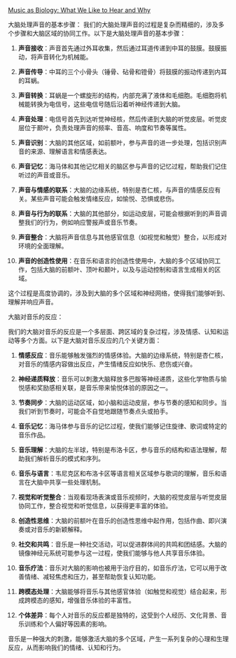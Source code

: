 [Music as Biology: What We Like to Hear and Why](https://www.coursera.org/learn/music-as-biology/home/week/1)

大脑处理声音的基本步骤：
我们的大脑处理声音的过程是复杂而精细的，涉及多个步骤和大脑区域的协同工作。以下是大脑处理声音的基本步骤：

1. **声音接收**：声音首先通过外耳收集，然后通过耳道传递到中耳的鼓膜。鼓膜振动，将声音转化为机械能。
    
2. **声音传导**：中耳的三个小骨头（锤骨、砧骨和镫骨）将鼓膜的振动传递到内耳的耳蜗。
    
3. **声音转换**：耳蜗是一个螺旋形的结构，内部充满了液体和毛细胞。毛细胞将机械能转换为电信号，这些电信号随后沿着听神经传递到大脑。
    
4. **声音处理**：电信号首先到达听觉神经核，然后传递到大脑的听觉皮层。听觉皮层位于颞叶，负责处理声音的频率、音高、响度和节奏等属性。
    
5. **声音识别**：大脑的其他区域，如前额叶，参与声音的进一步处理，包括识别声音的来源、理解语言和情感表达。
    
6. **声音记忆**：海马体和其他记忆相关的脑区参与声音的记忆过程，帮助我们记住听过的声音或音乐。
    
7. **声音与情感的联系**：大脑的边缘系统，特别是杏仁核，与声音的情感反应有关。某些声音可能会触发情绪反应，如愉悦、恐惧或悲伤。
    
8. **声音与行为的联系**：大脑的其他部分，如运动皮层，可能会根据听到的声音调整我们的行为，例如响应警报声或音乐节奏。
    
9. **声音整合**：大脑将声音信息与其他感官信息（如视觉和触觉）整合，以形成对环境的全面理解。
    
10. **声音的创造性使用**：在音乐和语言的创造性使用中，大脑的多个区域协同工作，包括大脑的前额叶、顶叶和颞叶，以及与运动控制和语言生成相关的区域。
    

这个过程是高度协调的，涉及到大脑的多个区域和神经网络，使得我们能够听到、理解并响应声音。

大脑对音乐的反应：

我们的大脑对音乐的反应是一个多层面、跨区域的复杂过程，涉及情感、认知和运动等多个方面。以下是大脑对音乐反应的几个关键方面：

1. **情感反应**：音乐能够触发强烈的情感体验。大脑的边缘系统，特别是杏仁核，对音乐的情感内容做出反应，产生情绪反应如快乐、悲伤或兴奋。
    
2. **神经递质释放**：音乐可以刺激大脑释放多巴胺等神经递质，这些化学物质与愉悦感和奖励感相关联，是音乐带来愉悦体验的原因之一。
    
3. **节奏同步**：大脑的运动区域，如小脑和运动皮层，参与节奏的感知和同步。当我们听到节奏时，可能会不自觉地跟随节奏点头或拍手。
    
4. **音乐记忆**：海马体参与音乐的记忆过程，使我们能够记住旋律、歌词或特定的音乐作品。
    
5. **音乐理解**：大脑的左半球，特别是布洛卡区，参与音乐的结构和语法理解，帮助我们解析音乐的模式和序列。
    
6. **音乐与语言**：韦尼克区和布洛卡区等语言相关区域参与歌词的理解，音乐和语言在大脑中共享一些处理机制。
    
7. **视觉和听觉整合**：当观看现场表演或音乐视频时，大脑的视觉皮层与听觉皮层协同工作，整合视觉和听觉信息，以获得更丰富的体验。
    
8. **创造性思维**：大脑的前额叶在音乐的创造性思维中起作用，包括作曲、即兴演奏或对音乐的新颖解释。
    
9. **社交和共鸣**：音乐是一种社交活动，可以促进群体间的共鸣和团结感。大脑的镜像神经元系统可能参与这一过程，使我们能够与他人共享音乐体验。
    
10. **音乐疗法**：音乐对大脑的影响也被用于治疗目的，如音乐疗法，它可以用于改善情绪、减轻焦虑和压力，甚至帮助恢复认知功能。
    
11. **跨模态处理**：大脑能够将音乐与其他感官体验（如触觉和视觉）结合起来，形成跨模态的感知，增强音乐体验的丰富性。
    
12. **个体差异**：每个人对音乐的反应都是独特的，这受到个人经历、文化背景、音乐训练和个人偏好等因素的影响。
    

音乐是一种强大的刺激，能够激活大脑的多个区域，产生一系列复杂的心理和生理反应，从而影响我们的情绪、认知和行为。